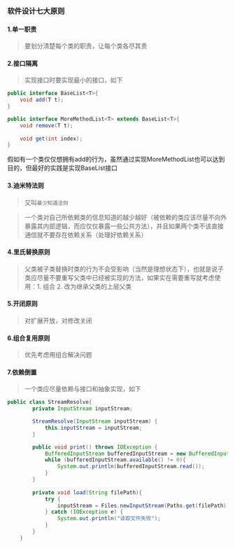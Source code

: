 ### 软件设计七大原则

#### 1.单一职责

> 要划分清楚每个类的职责，让每个类各尽其责

#### 2.接口隔离

> 实现接口时要实现最小的接口，如下

```java
public interface BaseList<T>{
    void add(T t);
}
```

```java
public interface MoreMethodList<T> extends BaseList<T>{
    void remove(T t);
        
    void get(int index);
}
```

假如有一个类仅仅想拥有add的行为，虽然通过实现MoreMethodList也可以达到目的，但最好的实践是实现BaseList接口

<!-- more -->

#### 3.迪米特法则

> 又叫`最少知道法则`

> 一个类对自己所依赖类的信息知道的越少越好（被依赖的类应该尽量不向外暴露其内部逻辑，而应仅仅暴露一些公共方法），并且如果两个类不该直接通信就不要存在依赖关系（处理好依赖关系）

#### 4.里氏替换原则

> 父类被子类替换时类的行为不会受影响（当然是理想状态下），也就是说子类应尽量不要重写父类中已经被实现的方法，如果实在需要重写就考虑使用：1. 组合  2. 改为继承父类的上层父类

#### 5.开闭原则

> 对扩展开放，对修改关闭

#### 6.组合复用原则

> 优先考虑用组合解决问题

#### 7.依赖倒置

> 一个类应尽量依赖与接口和抽象实现，如下

```java
public class StreamResolve{
        private InputStream inputStream;

        StreamResolve(InputStream inputStream) {
            this.inputStream = inputStream;
        }

        public void print() throws IOException {
            BufferedInputStream bufferedInputStream = new BufferedInputStream(inputStream);
            while (bufferedInputStream.available() != 0){
                System.out.println(bufferedInputStream.read());
            }
        }
        
        private void load(String filePath){
            try {
                inputStream = Files.newInputStream(Paths.get(filePath));
            } catch (IOException e) {
                System.out.println("读取文件失败");
            }
        }
    }
```

